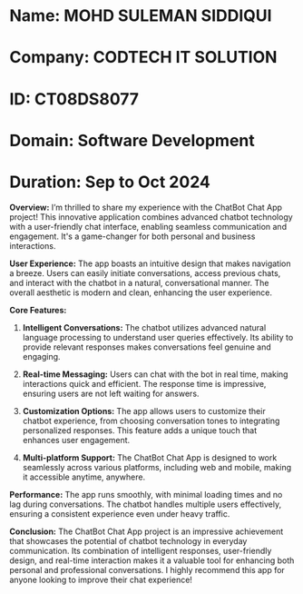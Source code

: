 # Name: MOHD SULEMAN SIDDIQUI
# Company: CODTECH IT SOLUTION
# ID: CT08DS8077
# Domain: Software Development
# Duration: Sep to Oct 2024

**Overview:**
I’m thrilled to share my experience with the ChatBot Chat App project! This innovative application combines advanced chatbot technology with a user-friendly chat interface, enabling seamless communication and engagement. It's a game-changer for both personal and business interactions.

**User Experience:**
The app boasts an intuitive design that makes navigation a breeze. Users can easily initiate conversations, access previous chats, and interact with the chatbot in a natural, conversational manner. The overall aesthetic is modern and clean, enhancing the user experience.

**Core Features:**
1. **Intelligent Conversations:** The chatbot utilizes advanced natural language processing to understand user queries effectively. Its ability to provide relevant responses makes conversations feel genuine and engaging.

2. **Real-time Messaging:** Users can chat with the bot in real time, making interactions quick and efficient. The response time is impressive, ensuring users are not left waiting for answers.

3. **Customization Options:** The app allows users to customize their chatbot experience, from choosing conversation tones to integrating personalized responses. This feature adds a unique touch that enhances user engagement.

4. **Multi-platform Support:** The ChatBot Chat App is designed to work seamlessly across various platforms, including web and mobile, making it accessible anytime, anywhere.

**Performance:**
The app runs smoothly, with minimal loading times and no lag during conversations. The chatbot handles multiple users effectively, ensuring a consistent experience even under heavy traffic.

**Conclusion:**
The ChatBot Chat App project is an impressive achievement that showcases the potential of chatbot technology in everyday communication. Its combination of intelligent responses, user-friendly design, and real-time interaction makes it a valuable tool for enhancing both personal and professional conversations. I highly recommend this app for anyone looking to improve their chat experience!
